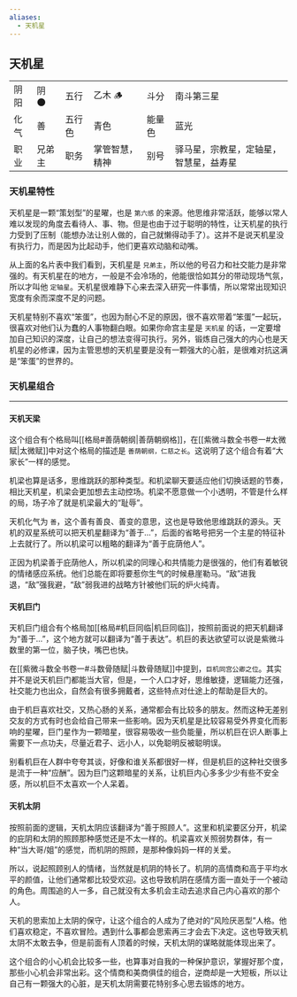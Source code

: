 ```yaml
---
aliases:
  - 天机星
---
```


## 天机星

<table class="star-card">
  <tr>
    <td>阴阳</td>
    <td>阴 🌑</td>
    <td>五行</td>
    <td>乙木 🪵</td>
    <td>斗分</td>
    <td>南斗第三星</td>
  </tr>
  <tr>
    <td>化气</td>
    <td>善</td>
    <td>五行色</td>
    <td>青色</td>
    <td>能量色</td>
    <td>蓝光</td>
  </tr>
  <tr>
    <td>职业</td>
    <td>兄弟主</td>
    <td>职务</td>
    <td>掌管智慧，精神</td>
    <td>别号</td>
    <td>驿马星，宗教星，定轴星，智慧星，益寿星</td>
  </tr>
</table>

### 天机星特性

天机星是一颗“策划型”的星曜，也是 `第六感` 的来源。他思维非常活跃，能够以常人难以发现的角度去看待人、事、物。但是也由于过于聪明的特性，让天机星的执行力受到了压制（能想办法让别人做的，自己就懒得动手了）。这并不是说天机星没有执行力，而是因为比起动手，他们更喜欢动脑和动嘴。

从上面的名片表中我们看到，天机星是 `兄弟主`，所以他的号召力和社交能力是非常强的。有天机星在的地方，一般是不会冷场的，他能很恰如其分的带动现场气氛，所以才叫他 `定轴星`。天机星很难静下心来去深入研究一件事情，所以常常出现知识宽度有余而深度不足的问题。

天机星特别不喜欢“笨蛋”，也因为耐心不足的原因，很不喜欢带着“笨蛋”一起玩，很喜欢对他们认为蠢的人事物翻白眼。如果你命宫主星是 `天机星` 的话，一定要增加自己知识的深度，让自己的想法变得可执行。另外，锻炼自己强大的内心也是天机星的必修课，因为主管思想的天机星要是没有一颗强大的心脏，是很难对抗这满是“笨蛋”的世界的。

### 天机星组合

---

#### 天机天梁

这个组合有个格局叫[[格局#善荫朝纲|善荫朝纲格]]，在[[紫微斗数全书卷一#太微赋|太微赋]]中对这个格局的描述是 `善荫朝纲，仁慈之长`。这说明了这个组合有着“大家长”一样的感觉。

机梁也算是话多，思维跳跃的那种类型。和机梁聊天要适应他们切换话题的节奏，相比天机星，机梁会更加想去主动控场。机梁不愿意做一个小透明，不管是什么样的局，场子冷了就是机梁最大的“耻辱”。

天机化气为 `善`，这个善有善良、善变的意思，这也是导致他思维跳跃的源头。天机的双星系统可以把天机星翻译为“善于...”，后面的省略号把另一个主星的特征补上去就行了。所以机梁可以粗略的翻译为“善于庇荫他人”。

正因为机梁善于庇荫他人，所以机梁的同理心和共情能力是很强的，他们有着敏锐的情绪感应系统。他们总能在即将要惹你生气的时候悬崖勒马。“敌”进我退，“敌”强我避，“敌”弱我进的战略方针被他们玩的炉火纯青。

#### 天机巨门

天机巨门组合有个格局加[[格局#机巨同临|机巨同临]]，按照前面说的把天机翻译为“善于...”，这个地方就可以翻译为“善于表达”。机巨的表达欲望可以说是紫微斗数里的第一位，脑子快，嘴巴也快。

在[[紫微斗数全书卷一#斗数骨随赋|斗数骨随赋]]中提到，`巨机同宫公卿之位`。其实并不是说天机巨门都能当大官，但是，一个人口才好，思维敏捷，逻辑能力还强，社交能力也出众，自然会有很多拥戴者，这些特点对仕途上的帮助是巨大的。

由于机巨喜欢社交，又热心肠的关系，通常都会有比较多的朋友。然而这种无差别交友的方式有时也会给自己带来一些影响。因为天机星是比较容易受外界变化而影响的星曜，巨门星作为一颗暗星，很容易吸收一些负能量，所以机巨在识人断事上需要下一点功夫，尽量近君子、远小人，以免聪明反被聪明误。

别看机巨在人群中夸夸其谈，好像和谁关系都很好一样，但是机巨的这种社交很多是流于一种“应酬”。因为巨门这颗暗星的关系，让机巨内心多多少少有些不安全感，所以机巨不太喜欢一个人呆着。

#### 天机太阴

按照前面的逻辑，天机太阴应该翻译为“善于照顾人”。这里和机梁要区分开，机梁的庇阴和太阴的照顾那种感觉还是不太一样的。机梁喜欢关照弱势群体，有一种“当大哥/姐”的感觉，而机阴的照顾，是那种像妈妈一样的关爱。

所以，说起照顾别人的情绪，当然就是机阴的特长了。机阴的高情商和高于平均水平的颜值，让他们通常都比较受欢迎。这也导致机阴在感情方面一直处于一个被动的角色。周围追的人一多，自己就没有太多机会主动去追求自己内心喜欢的那个人。

天机的思索加上太阴的保守，让这个组合的人成为了绝对的“风险厌恶型”人格。他们喜欢稳定，不喜欢冒险。遇到什么事都会思索再三才会去下决定。这也导致天机太阴不太敢去争，但是前面有人顶着的时候，天机太阴的谋略就能体现出来了。

这个组合的小心机会比较多一些，也算事对自我的一种保护意识，掌握好那个度，那些小心机会非常出彩。这个情商和美商俱佳的组合，逆商却是一大短板，所以让自己有一颗强大的心脏，是天机太阴需要花特别多心思去锻炼的地方。

